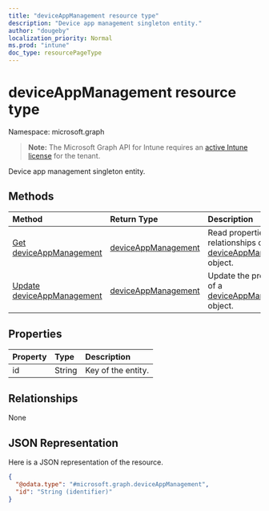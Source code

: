 ```yaml
---
title: "deviceAppManagement resource type"
description: "Device app management singleton entity."
author: "dougeby"
localization_priority: Normal
ms.prod: "intune"
doc_type: resourcePageType
---
```


# deviceAppManagement resource type

Namespace: microsoft.graph

> **Note:** The Microsoft Graph API for Intune requires an [active Intune license](https://go.microsoft.com/fwlink/?linkid=839381) for the tenant.

Device app management singleton entity.

## Methods
|Method|Return Type|Description|
|:---|:---|:---|
|[Get deviceAppManagement](../api/intune-partnerintegration-deviceappmanagement-get.md)|[deviceAppManagement](../resources/intune-partnerintegration-deviceappmanagement.md)|Read properties and relationships of the [deviceAppManagement](../resources/intune-partnerintegration-deviceappmanagement.md) object.|
|[Update deviceAppManagement](../api/intune-partnerintegration-deviceappmanagement-update.md)|[deviceAppManagement](../resources/intune-partnerintegration-deviceappmanagement.md)|Update the properties of a [deviceAppManagement](../resources/intune-partnerintegration-deviceappmanagement.md) object.|

## Properties
|Property|Type|Description|
|:---|:---|:---|
|id|String|Key of the entity.|

## Relationships
None

## JSON Representation
Here is a JSON representation of the resource.
<!-- {
  "blockType": "resource",
  "keyProperty": "id",
  "@odata.type": "microsoft.graph.deviceAppManagement"
}
-->
``` json
{
  "@odata.type": "#microsoft.graph.deviceAppManagement",
  "id": "String (identifier)"
}
```




